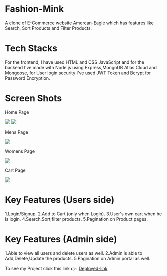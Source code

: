 # Fashion-Mink
A clone of E-Commerce website Amercan-Eagle which has features like Search, Sort Products and Filter Products.

# Tech Stacks
For the frontend, I have used HTML and CSS JavaScript and for the backend I've  made with Node.js using Express,MongoDB Atlas Cloud and Mongoose, for User login security I've used JWT Token and Bcrypt for Password Encryption.
# Screen Shots
<p>Home Page</p>
<img src="https://i.ibb.co/thfT1Pc/homepage-1.png">
<img src="https://i.ibb.co/0Xnft6q/homepage-2.png">
<p>Mens Page</p>
<img src="https://i.ibb.co/zmwsHFN/mens-page.png">
<p>Womens Page</p>
<img src="https://i.ibb.co/wdtQFf0/womens.png">
<p>Cart Page</p>
<img src="https://i.ibb.co/zhhGrRf/cartpage.png">


# Key Features (Users side)
1.Login/Signup.
2.Add to Cart (only when Login).
3.User's own cart when he is login.
4.Search,Sort,filter products.
5.Pagination on Product pages.



# Key Features (Admin side)
1.Able to view all users and delete users as well.
2.Admin is able to Add,Delete,Update the products.
5.Pagination on Admin portal as well.


<p>To see my Project click this link 👉:
  <a href="">Deployed-link</a>
</p>
